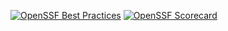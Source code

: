 [![OpenSSF Best Practices](https://www.bestpractices.dev/projects/10304/badge)](https://www.bestpractices.dev/projects/10304) [![OpenSSF Scorecard](htt‌ps://api.securityscorecards.dev/projects/github.com/camiloprr/Assignment_on_Arrays_and_Pointers/badge)](htt‌ps://securityscorecards.dev/viewer/?uri=github.com/camiloprr/Assignment_on_Arrays_and_Pointers)
